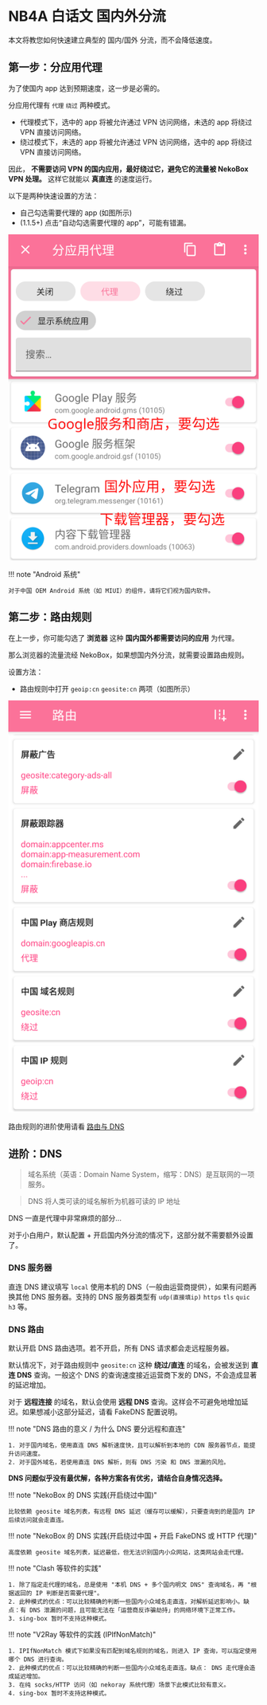 # NB4A 白话文 国内外分流

本文将教您如何快速建立典型的 国内/国外 分流，而不会降低速度。

## 第一步：分应用代理

为了使国内 app 达到预期速度，这一步是必需的。

分应用代理有 `代理` `绕过` 两种模式。

* 代理模式下，选中的 app 将被允许通过 VPN 访问网络，未选的 app 将绕过 VPN 直接访问网络。
* 绕过模式下，未选的 app 将被允许通过 VPN 访问网络，选中的 app 将绕过 VPN 直接访问网络。

因此， **不需要访问 VPN 的国内应用，最好绕过它，避免它的流量被 NekoBox VPN 处理。** 这样它就能以 **真直连** 的速度运行。

以下是两种快速设置的方法：

* 自己勾选需要代理的 app (如图所示)
* (1.1.5+) 点击“自动勾选需要代理的 app”，可能有错漏。

<img src="/assets/images/nb4a-bhw-domestic-1.png" />

!!! note "Android 系统"

    对于中国 OEM Android 系统（如 MIUI）的组件，请将它们视为国内软件。

## 第二步：路由规则

在上一步，你可能勾选了 **浏览器** 这种 **国内国外都需要访问的应用** 为代理。

那么浏览器的流量流经 NekoBox，如果想国内外分流，就需要设置路由规则。

设置方法：

* 路由规则中打开 `geoip:cn` `geosite:cn` 两项（如图所示）

<img src="/assets/images/nb4a-bhw-domestic-2.png" />

路由规则的进阶使用请看 [路由与 DNS](/nb4a-route/)

## 进阶：DNS

> 域名系统（英语：Domain Name System，缩写：DNS）是互联网的一项服务。

> DNS 将人类可读的域名解析为机器可读的 IP 地址

DNS 一直是代理中非常麻烦的部分...

对于小白用户，默认配置 + 开启国内外分流的情况下，这部分就不需要额外设置了。

### DNS 服务器

直连 DNS 建议填写 `local` 使用本机的 DNS（一般由运营商提供），如果有问题再换其他 DNS 服务器。支持的 DNS 服务器类型有 `udp(直接填ip)` `https` `tls` `quic` `h3` 等。

### DNS 路由

默认开启 DNS 路由选项。若不开启，所有 DNS 请求都会走远程服务器。

默认情况下，对于路由规则中 `geosite:cn` 这种 **绕过/直连** 的域名，会被发送到 **直连 DNS** 查询。一般这个 DNS 的查询速度接近运营商下发的 DNS，不会造成显著的延迟增加。

对于 **远程连接** 的域名，默认会使用 **远程 DNS** 查询。这样会不可避免地增加延迟。如果想减小这部分延迟，请看 FakeDNS 配置说明。

!!! note "DNS 路由的意义 / 为什么 DNS 要分远程和直连"

    1. 对于国内域名，使用直连 DNS 解析速度快，且可以解析到本地的 CDN 服务器节点，能提升访问速度。
    2. 对于国外域名，若使用直连 DNS 解析，则有 DNS 污染 和 DNS 泄漏的风险。

**DNS 问题似乎没有最优解，各种方案各有优劣，请结合自身情况选择。**

!!! note "NekoBox 的 DNS 实践(开启绕过中国)"

    比较依赖 geosite 域名列表，有远程 DNS 延迟（缓存可以缓解），只要查询到的是国内 IP 后续访问就会走直连。

!!! note "NekoBox 的 DNS 实践(开启绕过中国 + 开启 FakeDNS 或 HTTP 代理)"

    高度依赖 geosite 域名列表，延迟最低，但无法识别国内小众网站，这类网站会走代理。

!!! note "Clash 等软件的实践"

    1. 除了指定走代理的域名，总是使用 "本机 DNS + 多个国内明文 DNS" 查询域名，再 "根据返回的 IP 判断是否需要代理"。
    2. 此种模式的优点：可以比较精确的判断一些国内小众域名走直连，对解析延迟影响小。缺点：有 DNS 泄漏的问题，且可能无法在「运营商反诈骗劫持」的网络环境下正常工作。
    3. sing-box 暂时不支持这种模式。

!!! note "V2Ray 等软件的实践 (IPIfNonMatch)"

    1. IPIfNonMatch 模式下如果没有匹配到域名规则的域名，则进入 IP 查询，可以指定使用哪个 DNS 进行查询。
    2. 此种模式的优点：可以比较精确的判断一些国内小众域名走直连。缺点： DNS 走代理会造成延迟增加。
    3. 在纯 socks/HTTP 访问（如 nekoray 系统代理）场景下此模式比较有意义。
    4. sing-box 暂时不支持这种模式。
